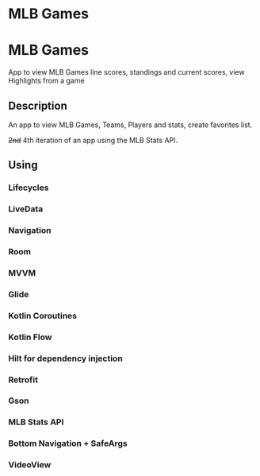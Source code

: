 # MLB Games


# MLB Games 

App to view MLB Games line scores, standings and current scores, view Highlights from a game

## Description

An app to view MLB Games, Teams, Players and stats, create favorites list.


<s>2nd</s> 4th iteration of an app using the MLB Stats API.



## Using

  ### Lifecycles
  ### LiveData
  ### Navigation
  ### Room
  ### MVVM
  ### Glide
  ### Kotlin Coroutines
  ### Kotlin Flow
  ### Hilt for dependency injection
  ### Retrofit
  ### Gson
  ### MLB Stats API 
  ### Bottom Navigation + SafeArgs 
  ### VideoView
